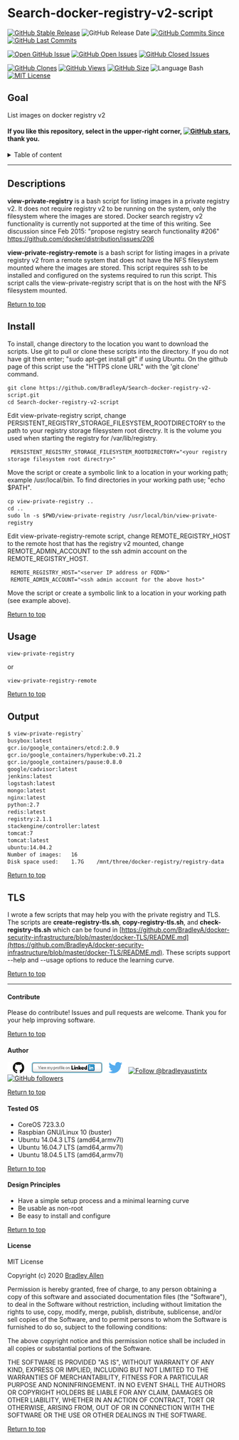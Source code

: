 # Search-docker-registry-v2-script
[![GitHub Stable Release](https://img.shields.io/badge/Release-v2.2-blue.svg)](https://github.com/BradleyA/Search-docker-registry-v2-script/releases/tag/v2.2)
![GitHub Release Date](https://img.shields.io/github/release-date/BradleyA/Search-docker-registry-v2-script?color=blue)
[![GitHub Commits Since](https://img.shields.io/github/commits-since/BradleyA/Search-docker-registry-v2-script/v2.2?color=orange)](https://github.com/BradleyA/Search-docker-registry-v2-script/commits/)
[![GitHub Last Commits](https://img.shields.io/github/last-commit/BradleyA/Search-docker-registry-v2-script.svg)](https://github.com/BradleyA/Search-docker-registry-v2-script/commits/)

[![Open GitHub Issue](https://img.shields.io/badge/Open-Incident-brightgreen.svg)](https://github.com/BradleyA/Search-docker-registry-v2-script/issues/new/choose)
[![GitHub Open Issues](https://img.shields.io/github/issues/BradleyA/Search-docker-registry-v2-script?color=purple)](https://github.com/BradleyA/Search-docker-registry-v2-script/issues?q=is%3Aopen+is%3Aissue)
[![GitHub Closed Issues](https://img.shields.io/github/issues-closed/BradleyA/Search-docker-registry-v2-script?color=purple)](https://github.com/BradleyA/Search-docker-registry-v2-script/issues?q=is%3Aclosed+is%3Aissue)

[<img alt="GitHub Clones" src="https://img.shields.io/static/v1?label=Clones&message=236&color=blueviolet">](https://github.com/BradleyA/Search-docker-registry-v2-script/blob/master/images/clone.table.md)
[<img alt="GitHub Views" src="https://img.shields.io/static/v1?label=Views&message=3484&color=blueviolet">](https://github.com/BradleyA/Search-docker-registry-v2-script/blob/master/images/view.table.md)
[![GitHub Size](https://img.shields.io/github/repo-size/BradleyA/Search-docker-registry-v2-script.svg)](https://github.com/BradleyA/Search-docker-registry-v2-script/)
![Language Bash](https://img.shields.io/badge/%20Language-bash-blue.svg)
[![MIT License](http://img.shields.io/badge/License-MIT-blue.png)](LICENSE)

## Goal

List images on docker registry v2

#### If you like this repository, select in the upper-right corner, [![GitHub stars](https://img.shields.io/github/stars/BradleyA/Search-docker-registry-v2-script.svg?style=social&label=Star&maxAge=2592000)](https://GitHub.com/BradleyA/Search-docker-registry-v2-script/stargazers/), thank you.

<details>
<summary>Table of content</summary>

## Table of content
- [Descriptions](#Descriptions)
- [Install](#Install)
- [Usage](#Usage)
- [Output](#Output)
- [TLS](#TLS)
----
- [Contribute](#Contribute)
- [Author](#Author)
- [Tested OS](#Tested-OS)
- [Design Principles](#Design-Principles)
- [License](#License)

</details>

----

## Descriptions

**view-private-registry** is a bash script for listing images in a private registry v2.  It does not require registry v2 to be running on the system, only the filesystem where the images are stored.  Docker search registry v2 functionality is currently not supported at the time of this writing. See discussion since Feb 2015: "propose registry search functionality #206" https://github.com/docker/distribution/issues/206

**view-private-registry-remote** is a bash script for listing images in a private registry v2 from a remote system that does not have the NFS filesystem mounted where the images are stored.  This script requires ssh to be installed and configured on the systems required to run this script.  This script calls the view-private-registry script that is on the host with the NFS filesystem mounted.

[Return to top](https://github.com/BradleyA/Search-docker-registry-v2-script.1.0/blob/master/README.md#search-docker-registry-v2-script)

## Install
To install, change directory to the location you want to download the scripts.  Use git to pull or clone these scripts into the directory.  If you do not have git then enter; "sudo apt-get install git" if using Ubuntu.  On the github page of this script use the "HTTPS clone URL" with the 'git clone' command. 

    git clone https://github.com/BradleyA/Search-docker-registry-v2-script.git
    cd Search-docker-registry-v2-script

Edit view-private-registry script, change PERSISTENT_REGISTRY_STORAGE_FILESYSTEM_ROOTDIRECTORY to the path to your registry storage filesystem root directry.  It is the volume you used when starting the registry for /var/lib/registry.

     PERSISTENT_REGISTRY_STORAGE_FILESYSTEM_ROOTDIRECTORY="<your registry storage filesystem root directry>"

Move the script or create a symbolic link to a location in your working path; example /usr/local/bin. To find directories in your working path use; "echo $PATH".

    cp view-private-registry ..
    cd ..
    sudo ln -s $PWD/view-private-registry /usr/local/bin/view-private-registry
    
Edit view-private-registry-remote script, change REMOTE_REGISTRY_HOST to the remote host that has the registry v2 mounted, change REMOTE_ADMIN_ACCOUNT to the ssh admin account on the REMOTE_REGISTRY_HOST.  

     REMOTE_REGISTRY_HOST="<server IP address or FQDN>"
     REMOTE_ADMIN_ACCOUNT="<ssh admin account for the above host>"

Move the script or create a symbolic link to a location in your working path (see example above). 

[Return to top](https://github.com/BradleyA/Search-docker-registry-v2-script.1.0/blob/master/README.md#search-docker-registry-v2-script)

## Usage

    view-private-registry
or

    view-private-registry-remote

[Return to top](https://github.com/BradleyA/Search-docker-registry-v2-script.1.0/blob/master/README.md#search-docker-registry-v2-script)

## Output

    $ view-private-registry`
    busybox:latest
    gcr.io/google_containers/etcd:2.0.9
    gcr.io/google_containers/hyperkube:v0.21.2
    gcr.io/google_containers/pause:0.8.0
    google/cadvisor:latest
    jenkins:latest
    logstash:latest
    mongo:latest
    nginx:latest
    python:2.7
    redis:latest
    registry:2.1.1
    stackengine/controller:latest
    tomcat:7
    tomcat:latest
    ubuntu:14.04.2
    Number of images:   16
    Disk space used:    1.7G    /mnt/three/docker-registry/registry-data

[Return to top](https://github.com/BradleyA/Search-docker-registry-v2-script.1.0/blob/master/README.md#search-docker-registry-v2-script)

## TLS
I wrote a few scripts that may help you with the private registry and TLS.  The scripts are **create-registry-tls.sh**, **copy-registry-tls.sh**, and **check-registry-tls.sh** which can be found in [https://github.com/BradleyA/docker-security-infrastructure/blob/master/docker-TLS/README.md](https://github.com/BradleyA/docker-security-infrastructure/blob/master/docker-TLS/README.md).  These scripts support --help and --usage options to reduce the learning curve.

[Return to top](https://github.com/BradleyA/Search-docker-registry-v2-script.1.0/blob/master/README.md#search-docker-registry-v2-script)

----

#### Contribute
Please do contribute! Issues and pull requests are welcome.  Thank you for your help improving software.

[Return to top](https://github.com/BradleyA/Search-docker-registry-v2-script.1.0/blob/master/README.md#search-docker-registry-v2-script)

#### Author
[<img id="github" src="images/github.png" width="50" a="https://github.com/BradleyA/">](https://github.com/BradleyA/)    [<img src="images/linkedin.png" style="max-width:100%;" >](https://www.linkedin.com/in/bradleyhallen) [<img id="twitter" src="images/twitter.png" width="50" a="twitter.com/bradleyaustintx/">](https://twitter.com/bradleyaustintx/)       <a href="https://twitter.com/intent/follow?screen_name=bradleyaustintx"> <img src="https://img.shields.io/twitter/follow/bradleyaustintx.svg?label=Follow%20@bradleyaustintx" alt="Follow @bradleyaustintx" />    </a>          [![GitHub followers](https://img.shields.io/github/followers/BradleyA.svg?style=social&label=Follow&maxAge=2592000)](https://github.com/BradleyA?tab=followers)

[Return to top](https://github.com/BradleyA/Search-docker-registry-v2-script.1.0/blob/master/README.md#search-docker-registry-v2-script)

#### Tested OS
 * CoreOS 723.3.0
 * Raspbian GNU/Linux 10 (buster)
 * Ubuntu 14.04.3 LTS (amd64,armv7l)
 * Ubuntu 16.04.7 LTS (amd64,armv7l)
 * Ubuntu 18.04.5 LTS (amd64,armv7l)

[Return to top](https://github.com/BradleyA/Search-docker-registry-v2-script.1.0/blob/master/README.md#search-docker-registry-v2-script)

#### Design Principles
 * Have a simple setup process and a minimal learning curve
 * Be usable as non-root
 * Be easy to install and configure
 
 [Return to top](https://github.com/BradleyA/Search-docker-registry-v2-script.1.0/blob/master/README.md#search-docker-registry-v2-script)

#### License
MIT License

Copyright (c) 2020 [Bradley Allen](https://www.linkedin.com/in/bradleyhallen)

Permission is hereby granted, free of charge, to any person obtaining a copy of this software and associated documentation files (the "Software"), to deal in the Software without restriction, including without limitation the rights to use, copy, modify, merge, publish, distribute, sublicense, and/or sell copies of the Software, and to permit persons to whom the Software is furnished to do so, subject to the following conditions:

The above copyright notice and this permission notice shall be included in all copies or substantial portions of the Software.

THE SOFTWARE IS PROVIDED "AS IS", WITHOUT WARRANTY OF ANY KIND, EXPRESS OR IMPLIED, INCLUDING BUT NOT LIMITED TO THE WARRANTIES OF MERCHANTABILITY, FITNESS FOR A PARTICULAR PURPOSE AND NONINFRINGEMENT. IN NO EVENT SHALL THE AUTHORS OR COPYRIGHT HOLDERS BE LIABLE FOR ANY CLAIM, DAMAGES OR OTHER LIABILITY, WHETHER IN AN ACTION OF CONTRACT, TORT OR OTHERWISE, ARISING FROM, OUT OF OR IN CONNECTION WITH THE SOFTWARE OR THE USE OR OTHER DEALINGS IN THE SOFTWARE.

[Return to top](https://github.com/BradleyA/Search-docker-registry-v2-script.1.0/blob/master/README.md#search-docker-registry-v2-script)
